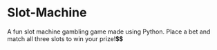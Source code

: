 # Slot-Machine
A fun slot machine gambling game made using Python. 
Place a bet and match all three slots to win your prize!💲💲
